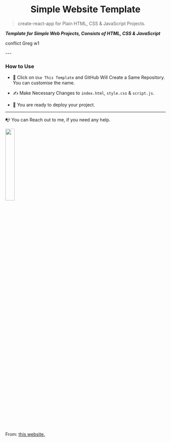 <h1 align="center">Simple Website Template</h1>

> create-react-app for Plain HTML, CSS & JavaScript Projects.

<b><i>Template for Simple Web Projects, Consists of HTML, CSS & JavaScript</i></b>
<p>conflict Greg w1</p>
---

### How to Use

- 🔆 Click on `Use This Template` and GitHub Will Create a Same Repository. You can customise the name.

- ✍️ Make Necessary Changes to `index.html`, `style.css` & `script.js`.

- 🚀 You are ready to deploy your project.

---

📭 You can Reach out to me, if you need any help.

<a href="https://twitter.com/intent/follow?screen_name=Siddhant_k_code"><img src="https://img.shields.io/badge/Siddhant_k_code-%231DA1F2.svg?style=for-the-badge&logo=Twitter&logoColor=white" width="24%"></a>

<p>From: <a href="https://github.com/Siddhant-K-code/simple-website-template"> this website.</a></p>
